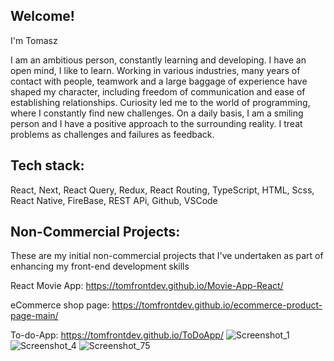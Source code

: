 ## Welcome! 

I'm Tomasz

I am an ambitious person, constantly learning and developing. I have an open mind, I like to learn. Working in various industries, many years of contact with people, teamwork and a large baggage of experience have shaped my character, including freedom of communication and ease of establishing relationships. Curiosity led me to the world of programming, where I constantly find new challenges. On a daily basis, I am a smiling person and I have a positive approach to the surrounding reality. I treat problems as challenges and failures as feedback. 

## Tech stack: 

React, Next, React Query, Redux, React Routing, TypeScript, HTML, Scss, React Native, FireBase, REST APi, Github, VSCode

## Non-Commercial Projects: 

These are my initial non-commercial projects that I've undertaken as part of enhancing my front-end development skills

React Movie App: https://tomfrontdev.github.io/Movie-App-React/

eCommerce shop page: https://tomfrontdev.github.io/ecommerce-product-page-main/

To-do-App: https://tomfrontdev.github.io/ToDoApp/
![Screenshot_1](https://github.com/tomfrontdev/tomfrontdev/assets/104151413/7b7ca95a-3413-41dd-984d-c394438e113a)
![Screenshot_4](https://github.com/tomfrontdev/tomfrontdev/assets/104151413/b3e726f1-bde8-4790-bfdf-167456b8dec0)
![Screenshot_75](https://github.com/tomfrontdev/tomfrontdev/assets/104151413/c13c5df4-7e5c-4bc9-b6c0-12fd36763b2b)
